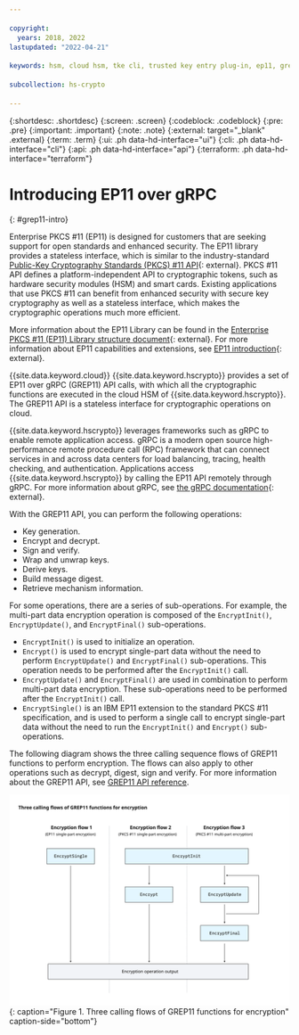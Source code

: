 ```yaml
---

copyright:
  years: 2018, 2022
lastupdated: "2022-04-21"

keywords: hsm, cloud hsm, tke cli, trusted key entry plug-in, ep11, grep11, cryptographic operations, cryptographic functions

subcollection: hs-crypto

---
```



{:shortdesc: .shortdesc}
{:screen: .screen}
{:codeblock: .codeblock}
{:pre: .pre}
{:important: .important}
{:note: .note}
{:external: target="_blank" .external}
{:term: .term}
{:ui: .ph data-hd-interface="ui"}
{:cli: .ph data-hd-interface="cli"}
{:api: .ph data-hd-interface="api"}
{:terraform: .ph data-hd-interface="terraform"}

# Introducing EP11 over gRPC
{: #grep11-intro}

Enterprise PKCS #11 (EP11) is designed for customers that are seeking support for open standards and enhanced security. The EP11 library provides a stateless interface, which is similar to the industry-standard [Public-Key Cryptography Standards (PKCS) #11 API](http://docs.oasis-open.org/pkcs11/pkcs11-base/v2.40/os/pkcs11-base-v2.40-os.html){: external}. PKCS #11 API defines a platform-independent API to cryptographic tokens, such as hardware security modules (HSM) and smart cards. Existing applications that use PKCS #11 can benefit from enhanced security with secure key cryptography as well as a stateless interface, which makes the cryptographic operations much more efficient.

More information about the EP11 Library can be found in the [Enterprise PKCS #11 (EP11) Library structure document](https://www.ibm.com/security/cryptocards/pciecc4/library){: external}. For more information about EP11 capabilities and extensions, see [EP11 introduction](https://www.ibm.com/security/cryptocards/pciecc3/ep11){: external}.

{{site.data.keyword.cloud}} {{site.data.keyword.hscrypto}} provides a set of EP11 over gRPC (GREP11) API calls, with which all the cryptographic functions are executed in the cloud HSM of {{site.data.keyword.hscrypto}}. The GREP11 API is a stateless interface for cryptographic operations on cloud.

{{site.data.keyword.hscrypto}} leverages frameworks such as gRPC to enable remote application access. gRPC is a modern open source high-performance remote procedure call (RPC) framework that can connect services in and across data centers for load balancing, tracing, health checking, and authentication. Applications access {{site.data.keyword.hscrypto}} by calling the EP11 API remotely through gRPC. For more information about gRPC, see [the gRPC documentation](https://grpc.io/docs/guides/index.html){: external}.

With the GREP11 API, you can perform the following operations:

- Key generation.
- Encrypt and decrypt.
- Sign and verify.
- Wrap and unwrap keys.
- Derive keys.
- Build message digest.
- Retrieve mechanism information.

For some operations, there are a series of sub-operations. For example, the multi-part data encryption operation is composed of the `EncryptInit()`, `EncryptUpdate()`, and `EncryptFinal()` sub-operations.

- `EncryptInit()` is used to initialize an operation.
- `Encrypt()` is used to encrypt single-part data without the need to perform `EncryptUpdate()` and `EncryptFinal()` sub-operations. This operation needs to be performed after the `EncryptInit()` call.
- `EncryptUpdate()` and `EncryptFinal()` are used in combination to perform multi-part data encryption. These sub-operations need to be performed after the `EncryptInit()` call.
- `EncryptSingle()` is an IBM EP11 extension to the standard PKCS #11 specification, and is used to perform a single call to encrypt single-part data without the need to run the `EncryptInit()` and `Encrypt()` sub-operations.

The following diagram shows the three calling sequence flows of GREP11 functions to perform encryption. The flows can also apply to other operations such as decrypt, digest, sign and verify. For more information about the GREP11 API, see [GREP11 API reference](/docs/hs-crypto?topic=hs-crypto-grep11-api-ref).

![GREP11 functions calling flow for encryption](/images/grep11-encryption-flow.svg "GREP11 functions calling flow for encryption"){: caption="Figure 1. Three calling flows of GREP11 functions for encryption" caption-side="bottom"}

